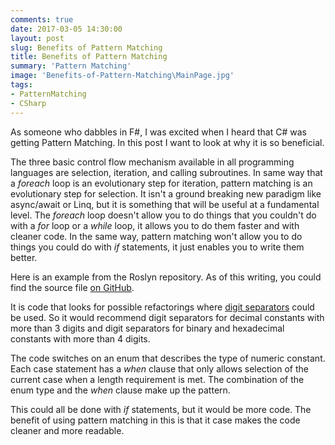 ```yaml
---
comments: true
date: 2017-03-05 14:30:00
layout: post
slug: Benefits of Pattern Matching
title: Benefits of Pattern Matching
summary: 'Pattern Matching'
image: 'Benefits-of-Pattern-Matching\MainPage.jpg'
tags:
- PatternMatching
- CSharp
---
```


As someone who dabbles in F#, I was excited when I heard that C# was getting Pattern Matching. In this post I want to look at why it is so beneficial. 

The three basic control flow mechanism available in all programming languages are selection, iteration, and calling subroutines. In same way that a *foreach* loop is an evolutionary step for iteration, pattern matching is an evolutionary step for selection. It isn't a ground breaking new paradigm like async/await or Linq, but it is something that will be useful at a fundamental level. The *foreach* loop doesn't allow you to do things that you couldn't do with a *for* loop or a *while* loop, it allows you to do them faster and with cleaner code. In the same way, pattern matching won't allow you to do things you could do with *if* statements, it just enables you to write them better.

Here is an example from the Roslyn repository. As of this writing, you could find the source file [on GitHub](https://github.com/dotnet/roslyn/blob/master/src/Features/Core/Portable/ConvertNumericLiteral/AbstractConvertNumericLiteralCodeRefactoringProvider.cs).

It is code that looks for possible refactorings where [digit separators](https://blogs.msdn.microsoft.com/dotnet/2016/08/24/whats-new-in-csharp-7-0/) could be used. So it would recommend digit separators for decimal constants with more than 3 digits and digit separators for binary and hexadecimal constants with more than 4 digits.  

<script src="https://gist.github.com/pottereric/2782f4e7bb1b25aef17bb50d29f7f9c7.js"></script>

The code switches on an enum that describes the type of numeric constant. Each case statement has a *when* clause that only allows selection of the current case when a length requirement is met. The combination of the enum type and the *when* clause make up the pattern. 

This could all be done with *if* statements, but it would be more code. The benefit of using pattern matching in this is that it case makes the code cleaner and more readable. 



